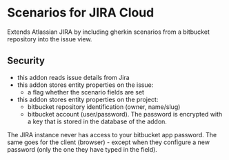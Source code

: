 # Scenarios for JIRA Cloud

Extends Atlassian JIRA by including gherkin scenarios 
from a bitbucket repository into the issue view.

## Security
* this addon reads issue details from Jira
* this addon stores entity properties on the issue:
  * a flag whether the scenario fields are set
* this addon stores entity properties on the project:
  * bitbucket repository identification (owner, name/slug)
  * bitbucket account (user/password). The password is encrypted
    with a key that is stored in the database of the addon.

The JIRA instance never has access to your bitbucket app
password. The same goes for the client (browser) - except
when they configure a new password (only the one they
have typed in the field).